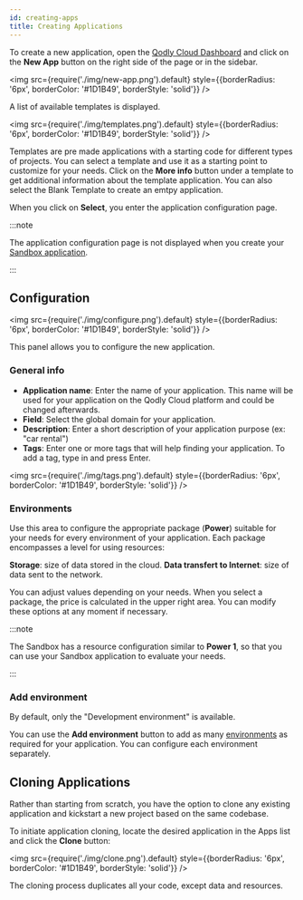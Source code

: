 ```yaml
---
id: creating-apps
title: Creating Applications
---
```



To create a new application, open the [Qodly Cloud Dashboard](getStarted.md) and click on the **New App** button on the right side of the page or in the sidebar. 

<img src={require('./img/new-app.png').default} style={{borderRadius: '6px', borderColor: '#1D1B49', borderStyle: 'solid'}} />

A list of available templates is displayed. 

<img src={require('./img/templates.png').default} style={{borderRadius: '6px', borderColor: '#1D1B49', borderStyle: 'solid'}} />

Templates are pre made applications with a starting code for different types of projects. You can select a template and use it as a starting point to customize for your needs. Click on the **More info** button under a template to get additional information about the template application. You can also select the Blank Template to create an emtpy application. 

When you click on **Select**, you enter the application configuration page. 

:::note

The application configuration page is not displayed when you create your [Sandbox application](getStarted.md#sandbox). 

:::

## Configuration

<img src={require('./img/configure.png').default} style={{borderRadius: '6px', borderColor: '#1D1B49', borderStyle: 'solid'}} />

This panel allows you to configure the new application.

### General info

- **Application name**: Enter the name of your application. This name will be used for your application on the Qodly Cloud platform and could be changed afterwards.
- **Field**: Select the global domain for your application. 
- **Description**: Enter a short description of your application purpose (ex: "car rental")
- **Tags**: Enter one or more tags that will help finding your application. To add a tag, type in and press Enter.

<img src={require('./img/tags.png').default} style={{borderRadius: '6px', borderColor: '#1D1B49', borderStyle: 'solid'}} />

### Environments

Use this area to configure the appropriate package (**Power**) suitable for your needs for every environment of your application. Each package encompasses a level for using resources:

**Storage**: size of data stored in the cloud. 
**Data transfert to Internet**: size of data sent to the network. 

You can adjust values depending on your needs. When you select a package, the price is calculated in the upper right area. You can modify these options at any moment if necessary. 

:::note

The Sandbox has a resource configuration similar to **Power 1**, so that you can use your Sandbox application to evaluate your needs. 

:::

### Add environment

By default, only the "Development environment" is available.

You can use the **Add environment** button to add as many [environments](getStarted.md#environments-and-services) as required for your application. You can configure each environment separately. 


## Cloning Applications

Rather than starting from scratch, you have the option to clone any existing application and kickstart a new project based on the same codebase.

To initiate application cloning, locate the desired application in the Apps list and click the **Clone** button:

<img src={require('./img/clone.png').default} style={{borderRadius: '6px', borderColor: '#1D1B49', borderStyle: 'solid'}} />

The cloning process duplicates all your code, except data and resources.

